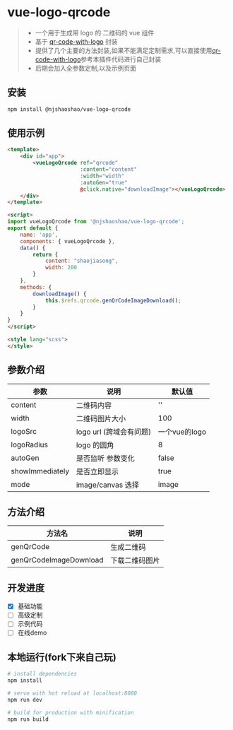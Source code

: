 # vue-logo-qrcode

> - 一个用于生成带 logo 的 二维码的 vue 组件
> - 基于 [qr-code-with-logo](https://github.com/HerbLuo/qr-code-with-logo) 封装
> - 提供了几个主要的方法封装,如果不能满足定制需求,可以直接使用[qr-code-with-logo](https://github.com/HerbLuo/qr-code-with-logo)参考本插件代码进行自己封装
> - 后期会加入全参数定制,以及示例页面

## 安装

```bash
npm install @njshaoshao/vue-logo-qrcode
```

## 使用示例

```html
<template>
    <div id="app">
        <vueLogoQrcode ref="qrcode"
                       :content="content"
                       :width="width"
                       :autoGen="true"
                       @click.native="downloadImage"></vueLogoQrcode>
    </div>
</template>

<script>
import vueLogoQrcode from '@njshaoshao/vue-logo-qrcode';
export default {
    name: 'app',
    components: { vueLogoQrcode },
    data() {
        return {
            content: "shaojiasong",
            width: 200
        }
    },
    methods: {
        downloadImage() {
            this.$refs.qrcode.genQrCodeImageDownload();
        }
    }
}
</script>

<style lang="scss">
</style>
```

## 参数介绍
| 参数            | 说明                    | 默认值        |
| --------------- | ----------------------- | ------------- |
| content         | 二维码内容              | ''            |
| width           | 二维码图片大小          | 100           |
| logoSrc         | logo url (跨域会有问题) | 一个vue的logo |
| logoRadius      | logo 的圆角             | 8             |
| autoGen         | 是否监听 参数变化       | false         |
| showImmediately | 是否立即显示            | true          |
| mode            | image/canvas 选择       | image         |

## 方法介绍
| 方法名                 | 说明           |
| ---------------------- | -------------- |
| genQrCode              | 生成二维码     |
| genQrCodeImageDownload | 下载二维码图片 |

## 开发进度
- [x] 基础功能
- [ ] 高级定制
- [ ] 示例代码
- [ ] 在线demo

## 本地运行(fork下来自己玩)

```bash
# install dependencies
npm install

# serve with hot reload at localhost:8080
npm run dev

# build for production with minification
npm run build
```
